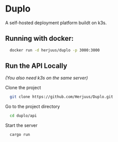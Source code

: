 
# Duplo

A self-hosted deployment platform buildt on k3s.




## Running with docker:

```bash
  docker run -d herjuus/duplo -p 3000:3000
```

## Run the API Locally
*(You also need k3s on the same server)*

Clone the project

```bash
  git clone https://github.com/Herjuus/Duplo.git
```

Go to the project directory

```bash
  cd duplo/api
```

Start the server

```bash
  cargo run
```

